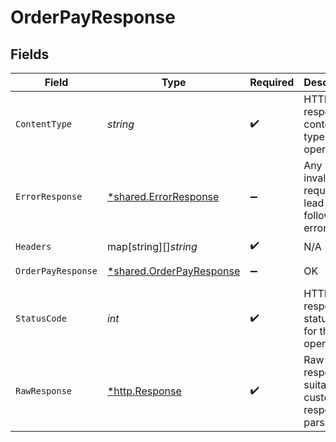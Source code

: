 # OrderPayResponse


## Fields

| Field                                                                                                                                                                                                                                                | Type                                                                                                                                                                                                                                                 | Required                                                                                                                                                                                                                                             | Description                                                                                                                                                                                                                                          | Example                                                                                                                                                                                                                                              |
| ---------------------------------------------------------------------------------------------------------------------------------------------------------------------------------------------------------------------------------------------------- | ---------------------------------------------------------------------------------------------------------------------------------------------------------------------------------------------------------------------------------------------------- | ---------------------------------------------------------------------------------------------------------------------------------------------------------------------------------------------------------------------------------------------------- | ---------------------------------------------------------------------------------------------------------------------------------------------------------------------------------------------------------------------------------------------------- | ---------------------------------------------------------------------------------------------------------------------------------------------------------------------------------------------------------------------------------------------------- |
| `ContentType`                                                                                                                                                                                                                                        | *string*                                                                                                                                                                                                                                             | :heavy_check_mark:                                                                                                                                                                                                                                   | HTTP response content type for this operation                                                                                                                                                                                                        |                                                                                                                                                                                                                                                      |
| `ErrorResponse`                                                                                                                                                                                                                                      | [*shared.ErrorResponse](../../../pkg/models/shared/errorresponse.md)                                                                                                                                                                                 | :heavy_minus_sign:                                                                                                                                                                                                                                   | Any bad or invalid request will lead to following error object                                                                                                                                                                                       | {"message":"bad URL, please check API documentation","code":"request_failed","type":"invalid_request_error"}                                                                                                                                         |
| `Headers`                                                                                                                                                                                                                                            | map[string][]*string*                                                                                                                                                                                                                                | :heavy_check_mark:                                                                                                                                                                                                                                   | N/A                                                                                                                                                                                                                                                  |                                                                                                                                                                                                                                                      |
| `OrderPayResponse`                                                                                                                                                                                                                                   | [*shared.OrderPayResponse](../../../pkg/models/shared/orderpayresponse.md)                                                                                                                                                                           | :heavy_minus_sign:                                                                                                                                                                                                                                   | OK                                                                                                                                                                                                                                                   | {"payment_method":"card","channel":"link","action":"link","cf_payment_id":91235,"data":{"url":"https://sandbox.cashfree.com/pg/view/gateway/FHsuvhayLM5mmhINoqri7ba296e2ebca8b98e6119f6223021a13","payload":null,"content_type":null,"method":null}} |
| `StatusCode`                                                                                                                                                                                                                                         | *int*                                                                                                                                                                                                                                                | :heavy_check_mark:                                                                                                                                                                                                                                   | HTTP response status code for this operation                                                                                                                                                                                                         |                                                                                                                                                                                                                                                      |
| `RawResponse`                                                                                                                                                                                                                                        | [*http.Response](https://pkg.go.dev/net/http#Response)                                                                                                                                                                                               | :heavy_check_mark:                                                                                                                                                                                                                                   | Raw HTTP response; suitable for custom response parsing                                                                                                                                                                                              |                                                                                                                                                                                                                                                      |